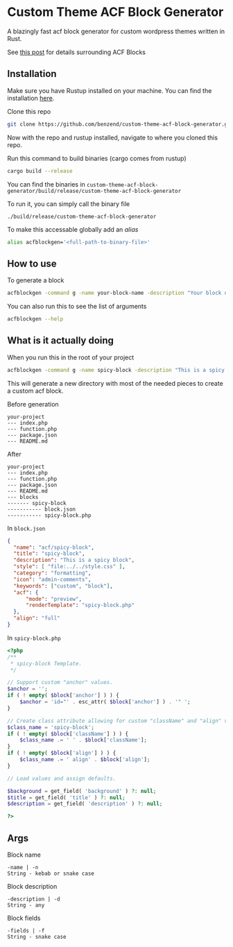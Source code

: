 # Custom Theme ACF Block Generator
A blazingly fast acf block generator for custom wordpress themes written in Rust.

See [this post](https://www.advancedcustomfields.com/resources/blocks/) for details surrounding ACF Blocks

## Installation
Make sure you have Rustup installed on your machine. You can find the installation [here](https://www.rust-lang.org/tools/install).

Clone this repo
```bash
git clone https://github.com/benzend/custom-theme-acf-block-generator.git
```

Now with the repo and rustup installed, navigate to where you cloned this repo.

Run this command to build binaries (cargo comes from rustup)
```bash
cargo build --release
```

You can find the binaries in `custom-theme-acf-block-generator/build/release/custom-theme-acf-block-generator`

To run it, you can simply call the binary file
```
./build/release/custom-theme-acf-block-generator
```

To make this accessable globally add an _alias_
```bash
alias acfblockgen='<full-path-to-binary-file>'
```

## How to use
To generate a block
```bash
acfblockgen -command g -name your-block-name -description "Your block description" -fields "background title description"
```

You can also run this to see the list of arguments
```bash
acfblockgen --help
```

## What is it actually doing
When you run this in the root of your project
```bash
acfblockgen -command g -name spicy-block -description "This is a spicy block" -fields "background title description"
```

This will generate a new directory with most of the needed pieces to create a custom acf block.

Before generation
```
your-project
--- index.php
--- function.php
--- package.json
--- README.md
```

After
```
your-project
--- index.php
--- function.php
--- package.json
--- README.md
--- blocks
------- spicy-block
----------- block.json
----------- spicy-block.php
```

In `block.json`
```json
{
  "name": "acf/spicy-block",
  "title": "spicy-block",
  "description": "This is a spicy block",
  "style": [ "file:../../style.css" ],
  "category": "formatting",
  "icon": "admin-comments",
  "keywords": ["custom", "block"],
  "acf": {
      "mode": "preview",
      "renderTemplate": "spicy-block.php"
  },
  "align": "full"
}
```

In `spicy-block.php`
```php
<?php
/**
 * spicy-block Template.
 */

// Support custom "anchor" values.
$anchor = '';
if ( ! empty( $block['anchor'] ) ) {
    $anchor = 'id="' . esc_attr( $block['anchor'] ) . '" ';
}

// Create class attribute allowing for custom "className" and "align" values.
$class_name = 'spicy-block';
if ( ! empty( $block['className'] ) ) {
    $class_name .= ' ' . $block['className'];
}
if ( ! empty( $block['align'] ) ) {
    $class_name .= ' align' . $block['align'];
}

// Load values and assign defaults.

$background = get_field( 'background' ) ?: null;
$title = get_field( 'title' ) ?: null;
$description = get_field( 'description' ) ?: null;

?>
```

## Args
Block name
```
-name | -n
String - kebab or snake case
```

Block description
```
-description | -d
String - any
```

Block fields
```
-fields | -f
String - snake case
```

